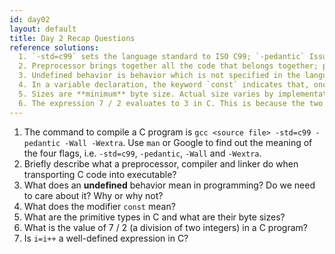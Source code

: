 ```yaml
---
id: day02
layout: default
title: Day 2 Recap Questions
reference solutions:
  1. `-std=c99` sets the language standard to ISO C99; `-pedantic` Issue all the warnings demanded by strict ISO C and ISO C++; `-Wall` enables all the warnings about constructions that some users consider questionable; `-Wextra` enables some extra warning flags that are not enabled by -Wall. 
  2. Preprocessor brings together all the code that belongs together; process together all directives that start with `#`. Compiler turns human-readable source code into object code. Linker brings together all relevant object code and into a single executable file. 
  3. Undefined behavior is behavior which is not specified in the language definition or (other specification) and can thus vary between implementations. We need to care about it because we want our programs to behave the same regardless of the computer they're running on. We call this property portability.
  4. In a variable declaration, the keyword `const` indicates that,	once received, the value of the variable cannot be changed.
  5. Sizes are **minimum** byte size. Actual size varies by implementation. **char** single character, 1 byte, **int** signed integer, 2 bytes (usually 4 bytes), **unsigned** unsigned intenger, 2 bytes, **long** long signed intenger, 4 bytes, **float** single-precision floating point, unspecified (usually 4 bytes), **double** double-precision floating point, unspecified (usually 8 bytes)
  6. The expression 7 / 2 evaluates to 3 in C. This is because the two operands are integers, so integer division is inferred. 
---
```


1. The command to compile a C program is `gcc <source file> -std=c99 -pedantic -Wall -Wextra`. Use `man` or Google to find out the meaning of the four flags, i.e. `-std=c99`, `-pedantic`, `-Wall` and `-Wextra`.
2. Briefly describe what a preprocessor, compiler and linker do when transporting C code into executable?
3. What does an **undefined** behavior mean in programming? Do we need to care about it? Why or why not?
4. What does the modifier `const` mean? 
5. What are the primitive types in C and what are their byte sizes?
6. What is the value of 7 / 2 (a division of two integers) in a C program?
7. Is `i=i++` a well-defined expression in C?
